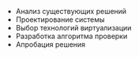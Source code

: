 * Анализ существующих решений
* Проектирование системы
* Выбор технологий виртуализации
* Разработка алгоритма проверки
* Апробация решения
